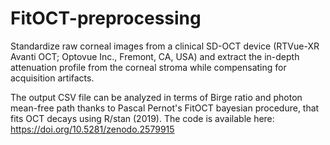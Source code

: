 # FitOCT-preprocessing
Standardize raw corneal images from a clinical SD-OCT device (RTVue-XR Avanti OCT; Optovue Inc., Fremont, CA, USA) and extract the in-depth attenuation profile from the corneal stroma while compensating for acquisition artifacts.

The output CSV file can be analyzed in terms of Birge ratio and photon mean-free path thanks to Pascal Pernot's FitOCT bayesian procedure, that fits OCT decays using R/stan (2019). The code is available here: https://doi.org/10.5281/zenodo.2579915
